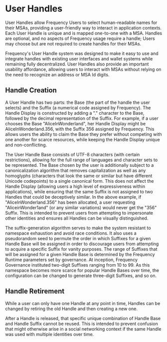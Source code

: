 # User Handles

User Handles allow Frequency Users to select human-readable names for their MSAs, providing a user-friendly way to interact in application contexts.
Each User Handle is unique and is mapped one-to-one with a MSA.
Handles are optional, and no aspects of Frequency usage require a handle; Users may choose but are not required to create handles for their MSAs.

Frequency's User Handle system was designed to make it easy to use and integrate handles with existing user interfaces and wallet systems while remaining fully decentralized.
User Handles also provide an important usability affordance, allowing users to interact with MSAs without relying on the need to recognize an address or MSA Id digits.

## Handle Creation

A User Handle has two parts: the Base (the part of the handle the user selects) and the Suffix (a numerical code assigned by Frequency).
The Handle Display is constructed by adding a "." character to the Base, followed by the decimal representation of the Suffix.
For example, if a user chooses the Base "AliceInWonderland", her Handle Display might be AliceInWonderland.356, with the Suffix 356 assigned by Frequency.
This allows users the ability to claim the Base they prefer without competing with one another for scarce resources, while keeping the Handle Display unique and non-conflicting.

The User Handle Base consists of UTF-8 characters (with certain restrictions), allowing for the full range of languages and character sets to be represented.
The Base chosen by the user is additionally subject to a canonicalization algorithm that removes capitalization as well as any homoglyphs (characters that look the same or similar but have different Unicode codepoints) to a single canonical form.
This does not affect the Handle Display (allowing users a high level of expressiveness within applications), while ensuring that the same Suffix is not assigned to two Handles that could be deceptively similar.
In the above example, if "AliceInWonderland.356" has been allocated, a user requesting "AliceinWonder1and" (or any similar variations) would never get the "356" Suffix.
This is intended to prevent users from attempting to impersonate other identities and ensures all Handles can be visually distinguished.

The suffix-generation algorithm serves to make the system resistant to namespace exhaustion and avoid race conditions.
It also uses a pseudorandom seed to permute the order in which Suffixes for a given Handle Base will be assigned in order to discourage users from attempting to acquire a specific Suffix for vanity purposes.
The range of Suffixes that will be assigned for a given Handle Base is determined by the Frequency Runtime parameters set by governance.
At inception, Frequency Governance instituted two-digit Suffixes ranging from 10 to 99.
As this namespace becomes more scarce for popular Handle Bases over time, the configuration can be changed to generate three-digit Suffixes, and so on.

## Handle Retirement

While a user can only have one Handle at any point in time, Handles can be changed by retiring the old Handle and then creating a new one.

After a Handle is released, that specific unique combination of Handle Base and Handle Suffix cannot be reused.
This is intended to prevent confusion that might otherwise arise in a social networking context if the same Handle was used with multiple identities over time.

